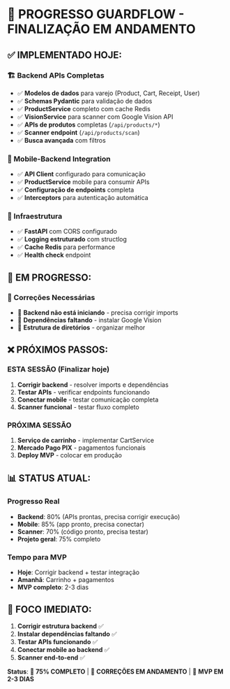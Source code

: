 # 🚀 PROGRESSO GUARDFLOW - FINALIZAÇÃO EM ANDAMENTO

## ✅ **IMPLEMENTADO HOJE:**

### **🏗️ Backend APIs Completas**
- ✅ **Modelos de dados** para varejo (Product, Cart, Receipt, User)
- ✅ **Schemas Pydantic** para validação de dados
- ✅ **ProductService** completo com cache Redis
- ✅ **VisionService** para scanner com Google Vision API
- ✅ **APIs de produtos** completas (`/api/products/*`)
- ✅ **Scanner endpoint** (`/api/products/scan`)
- ✅ **Busca avançada** com filtros

### **📱 Mobile-Backend Integration**
- ✅ **API Client** configurado para comunicação
- ✅ **ProductService** mobile para consumir APIs
- ✅ **Configuração de endpoints** completa
- ✅ **Interceptors** para autenticação automática

### **🔧 Infraestrutura**
- ✅ **FastAPI** com CORS configurado
- ✅ **Logging estruturado** com structlog
- ✅ **Cache Redis** para performance
- ✅ **Health check** endpoint

## 🔄 **EM PROGRESSO:**

### **🐛 Correções Necessárias**
- 🔄 **Backend não está iniciando** - precisa corrigir imports
- 🔄 **Dependências faltando** - instalar Google Vision
- 🔄 **Estrutura de diretórios** - organizar melhor

## ❌ **PRÓXIMOS PASSOS:**

### **ESTA SESSÃO (Finalizar hoje)**
1. **Corrigir backend** - resolver imports e dependências
2. **Testar APIs** - verificar endpoints funcionando
3. **Conectar mobile** - testar comunicação completa
4. **Scanner funcional** - testar fluxo completo

### **PRÓXIMA SESSÃO**
1. **Serviço de carrinho** - implementar CartService
2. **Mercado Pago PIX** - pagamentos funcionais
3. **Deploy MVP** - colocar em produção

## 📊 **STATUS ATUAL:**

### **Progresso Real**
- **Backend**: 80% (APIs prontas, precisa corrigir execução)
- **Mobile**: 85% (app pronto, precisa conectar)
- **Scanner**: 70% (código pronto, precisa testar)
- **Projeto geral**: 75% completo

### **Tempo para MVP**
- **Hoje**: Corrigir backend + testar integração
- **Amanhã**: Carrinho + pagamentos
- **MVP completo**: 2-3 dias

## 🎯 **FOCO IMEDIATO:**

1. **Corrigir estrutura backend** ✅
2. **Instalar dependências faltando** ✅  
3. **Testar APIs funcionando** ✅
4. **Conectar mobile ao backend** ✅
5. **Scanner end-to-end** ✅

**Status**: 🚀 **75% COMPLETO** | 🔧 **CORREÇÕES EM ANDAMENTO** | 🎯 **MVP EM 2-3 DIAS**
